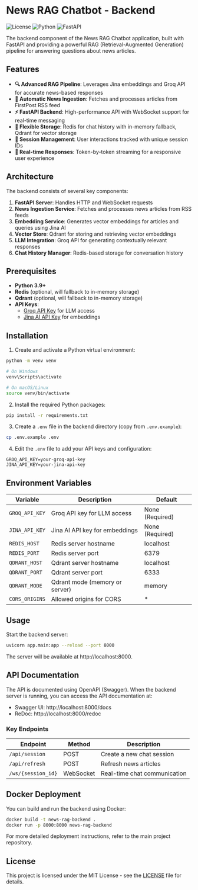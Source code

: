 # News RAG Chatbot - Backend

![License](https://img.shields.io/badge/license-MIT-blue.svg)
![Python](https://img.shields.io/badge/python-3.9%2B-blue.svg)
![FastAPI](https://img.shields.io/badge/fastapi-0.115.12-blue.svg)

The backend component of the News RAG Chatbot application, built with FastAPI and providing a powerful RAG (Retrieval-Augmented Generation) pipeline for answering questions about news articles.

## Features

- **🔍 Advanced RAG Pipeline**: Leverages Jina embeddings and Groq API for accurate news-based responses
- **📰 Automatic News Ingestion**: Fetches and processes articles from FirstPost RSS feed
- **⚡ FastAPI Backend**: High-performance API with WebSocket support for real-time messaging
- **💾 Flexible Storage**: Redis for chat history with in-memory fallback, Qdrant for vector storage
- **👤 Session Management**: User interactions tracked with unique session IDs
- **🔄 Real-time Responses**: Token-by-token streaming for a responsive user experience

## Architecture

The backend consists of several key components:

1. **FastAPI Server**: Handles HTTP and WebSocket requests
2. **News Ingestion Service**: Fetches and processes news articles from RSS feeds
3. **Embedding Service**: Generates vector embeddings for articles and queries using Jina AI
4. **Vector Store**: Qdrant for storing and retrieving vector embeddings
5. **LLM Integration**: Groq API for generating contextually relevant responses
6. **Chat History Manager**: Redis-based storage for conversation history

## Prerequisites

- **Python 3.9+**
- **Redis** (optional, will fallback to in-memory storage)
- **Qdrant** (optional, will fallback to in-memory storage)
- **API Keys**:
  - [Groq API Key](https://console.groq.com/) for LLM access
  - [Jina AI API Key](https://jina.ai/) for embeddings

## Installation

1. Create and activate a Python virtual environment:

```bash
python -m venv venv

# On Windows
venv\Scripts\activate

# On macOS/Linux
source venv/bin/activate
```

2. Install the required Python packages:

```bash
pip install -r requirements.txt
```

3. Create a `.env` file in the backend directory (copy from `.env.example`):

```bash
cp .env.example .env
```

4. Edit the `.env` file to add your API keys and configuration:

```
GROQ_API_KEY=your-groq-api-key
JINA_API_KEY=your-jina-api-key
```

## Environment Variables

| Variable | Description | Default |
|----------|-------------|--------|
| `GROQ_API_KEY` | Groq API key for LLM access | None (Required) |
| `JINA_API_KEY` | Jina AI API key for embeddings | None (Required) |
| `REDIS_HOST` | Redis server hostname | localhost |
| `REDIS_PORT` | Redis server port | 6379 |
| `QDRANT_HOST` | Qdrant server hostname | localhost |
| `QDRANT_PORT` | Qdrant server port | 6333 |
| `QDRANT_MODE` | Qdrant mode (memory or server) | memory |
| `CORS_ORIGINS` | Allowed origins for CORS | * |

## Usage

Start the backend server:

```bash
uvicorn app.main:app --reload --port 8000
```

The server will be available at http://localhost:8000.

## API Documentation

The API is documented using OpenAPI (Swagger). When the backend server is running, you can access the API documentation at:

- Swagger UI: http://localhost:8000/docs
- ReDoc: http://localhost:8000/redoc

### Key Endpoints

| Endpoint | Method | Description |
|----------|--------|-------------|
| `/api/session` | POST | Create a new chat session |
| `/api/refresh` | POST | Refresh news articles |
| `/ws/{session_id}` | WebSocket | Real-time chat communication |

## Docker Deployment

You can build and run the backend using Docker:

```bash
docker build -t news-rag-backend .
docker run -p 8000:8000 news-rag-backend
```

For more detailed deployment instructions, refer to the main project repository.

## License

This project is licensed under the MIT License - see the [LICENSE](../LICENSE) file for details.
